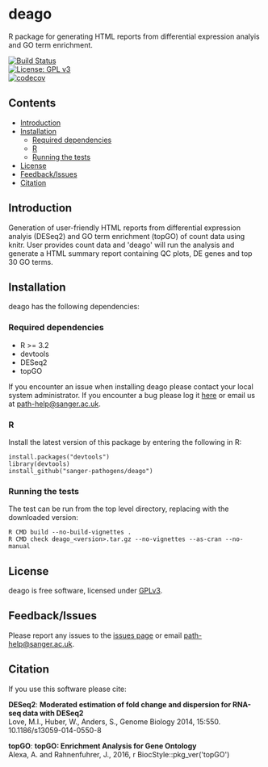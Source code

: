 # deago
R package for generating HTML reports from differential expression analyis and GO term enrichment.

[![Build Status](https://travis-ci.org/sanger-pathogens/deago.svg?branch=master)](https://travis-ci.org/sanger-pathogens/deago)   
[![License: GPL v3](https://img.shields.io/badge/License-GPL%20v3-brightgreen.svg)](https://github.com/sanger-pathogens/deago/blob/master/LICENSE)   
[![codecov](https://codecov.io/gh/sanger-pathogens/deago/branch/master/graph/badge.svg)](https://codecov.io/gh/sanger-pathogens/deago)

## Contents
  * [Introduction](#introduction)
  * [Installation](#installation)
    * [Required dependencies](#required-dependencies)
    * [R](#r)
    * [Running the tests](#running-the-tests)
  * [License](#license)
  * [Feedback/Issues](#feedbackissues)
  * [Citation](#citation)

## Introduction
Generation of user-friendly HTML reports from differential expression analyis (DESeq2) and GO term enrichment (topGO) of count data using knitr. User provides count data and 'deago' will run the analysis and generate a HTML summary report containing QC plots, DE genes and top 30 GO terms.

## Installation
deago has the following dependencies:

### Required dependencies
* R >= 3.2
* devtools
* DESeq2
* topGO

If you encounter an issue when installing deago please contact your local system administrator. If you encounter a bug please log it [here](https://github.com/sanger-pathogens/deago/issues) or email us at path-help@sanger.ac.uk.

### R
Install the latest version of this package by entering the following in R:
```
install.packages("devtools")
library(devtools)
install_github("sanger-pathogens/deago")
```

### Running the tests
The test can be run from the top level directory, replacing <version> with the downloaded version:  
```
R CMD build --no-build-vignettes .
R CMD check deago_<version>.tar.gz --no-vignettes --as-cran --no-manual
```
## License
deago is free software, licensed under [GPLv3](https://github.com/sanger-pathogens/deago/blob/master/LICENSE).

## Feedback/Issues
Please report any issues to the [issues page](https://github.com/sanger-pathogens/deago/issues) or email path-help@sanger.ac.uk.

## Citation
If you use this software please cite:

__DESeq2__:
__Moderated estimation of fold change and dispersion for RNA-seq data with DESeq2__  
Love, M.I., Huber, W., Anders, S., Genome Biology 2014, 15:550. 10.1186/s13059-014-0550-8

__topGO__:
__topGO: Enrichment Analysis for Gene Ontology__  
Alexa, A. and Rahnenfuhrer, J., 2016, r BiocStyle::pkg_ver('topGO')
